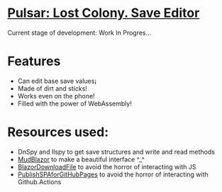 # [Pulsar: Lost Colony. Save Editor](https://badryuner.github.io/PLCSE/)
Current stage of development: Work In Progres...
# Features
- Can edit base save values¡
- Made of dirt and sticks!
- Works even on the phone!
- Filled with the power of WebAssembly!
# Resources used:
- DnSpy and Ilspy to get save structures and write and read methods
- [MudBlazor](https://www.mudblazor.com/) to make a beautiful interface ^_^
- [BlazorDownloadFile](https://github.com/arivera12/BlazorDownloadFile) to avoid the horror of interacting with JS
- [PublishSPAforGitHubPages](https://github.com/jsakamoto/PublishSPAforGitHubPages.Build) to avoid the horror of interacting with Github.Actions
